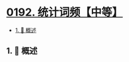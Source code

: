 # [0192. 统计词频【中等】](https://github.com/Tdahuyou/TNotes.leetcode/tree/main/notes/0192.%20%E7%BB%9F%E8%AE%A1%E8%AF%8D%E9%A2%91%E3%80%90%E4%B8%AD%E7%AD%89%E3%80%91)

<!-- region:toc -->

- [1. 📝 概述](#1--概述)

<!-- endregion:toc -->

## 1. 📝 概述
